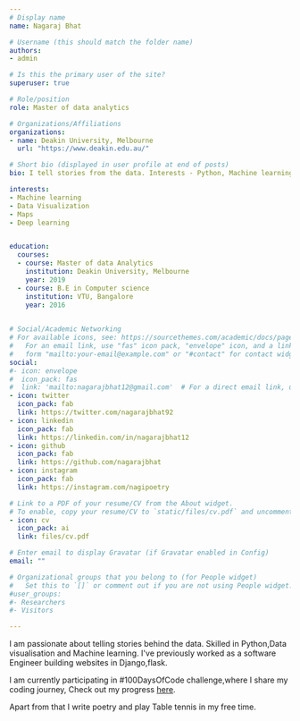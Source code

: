 ```yaml
---
# Display name
name: Nagaraj Bhat

# Username (this should match the folder name)
authors:
- admin

# Is this the primary user of the site?
superuser: true

# Role/position
role: Master of data analytics

# Organizations/Affiliations
organizations:
- name: Deakin University, Melbourne
  url: "https://www.deakin.edu.au/"

# Short bio (displayed in user profile at end of posts)
bio: I tell stories from the data. Interests - Python, Machine learning, and poetry.

interests:
- Machine learning
- Data Visualization
- Maps
- Deep learning


education:
  courses:
  - course: Master of data Analytics
    institution: Deakin University, Melbourne
    year: 2019
  - course: B.E in Computer science 
    institution: VTU, Bangalore
    year: 2016
  

# Social/Academic Networking
# For available icons, see: https://sourcethemes.com/academic/docs/page-builder/#icons
#   For an email link, use "fas" icon pack, "envelope" icon, and a link in the
#   form "mailto:your-email@example.com" or "#contact" for contact widget.
social:
#- icon: envelope
#  icon_pack: fas
#  link: 'mailto:nagarajbhat12@gmail.com'  # For a direct email link, use "mailto:test@example.org".
- icon: twitter
  icon_pack: fab
  link: https://twitter.com/nagarajbhat92
- icon: linkedin
  icon_pack: fab
  link: https://linkedin.com/in/nagarajbhat12
- icon: github
  icon_pack: fab
  link: https://github.com/nagarajbhat
- icon: instagram
  icon_pack: fab
  link: https://instagram.com/nagipoetry

# Link to a PDF of your resume/CV from the About widget.
# To enable, copy your resume/CV to `static/files/cv.pdf` and uncomment the lines below.
- icon: cv
  icon_pack: ai
  link: files/cv.pdf

# Enter email to display Gravatar (if Gravatar enabled in Config)
email: ""

# Organizational groups that you belong to (for People widget)
#   Set this to `[]` or comment out if you are not using People widget.
#user_groups:
#- Researchers
#- Visitors

---
```


I am passionate about telling stories behind the data. Skilled in Python,Data visualisation and Machine learning. 
I've previously worked as a software Engineer building websites in Django,flask.

I am currently participating in #100DaysOfCode challenge,where I share my coding journey,  Check out my progress [here](https://github.com/nagarajbhat/100DaysOfCode).

Apart from that I write poetry and play Table tennis in my free time.

